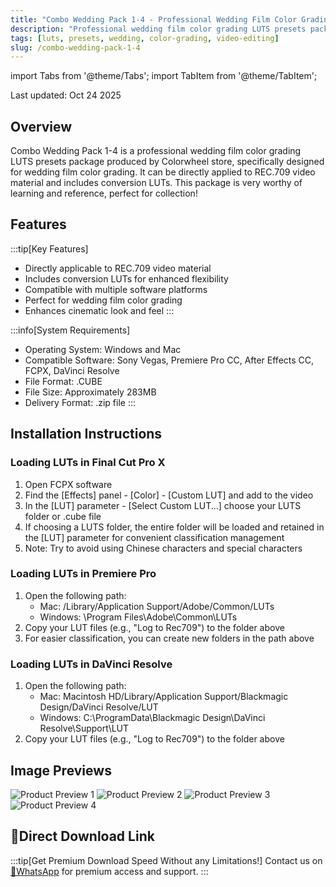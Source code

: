 ```yaml
---
title: "Combo Wedding Pack 1-4 - Professional Wedding Film Color Grading LUTs"
description: "Professional wedding film color grading LUTS presets package from Colorwheel store, directly applicable to REC.709 video material with conversion LUT included."
tags: [luts, presets, wedding, color-grading, video-editing]
slug: /combo-wedding-pack-1-4
---
```


import Tabs from '@theme/Tabs';
import TabItem from '@theme/TabItem';

Last updated: Oct 24 2025

## Overview

Combo Wedding Pack 1-4 is a professional wedding film color grading LUTS presets package produced by Colorwheel store, specifically designed for wedding film color grading. It can be directly applied to REC.709 video material and includes conversion LUTs. This package is very worthy of learning and reference, perfect for collection!

## Features

:::tip[Key Features]
- Directly applicable to REC.709 video material
- Includes conversion LUTs for enhanced flexibility
- Compatible with multiple software platforms
- Perfect for wedding film color grading
- Enhances cinematic look and feel
:::

:::info[System Requirements]
- Operating System: Windows and Mac
- Compatible Software: Sony Vegas, Premiere Pro CC, After Effects CC, FCPX, DaVinci Resolve
- File Format: .CUBE
- File Size: Approximately 283MB
- Delivery Format: .zip file
:::

## Installation Instructions

<Tabs>
<TabItem value="fcpx" label="Final Cut Pro X" default>

### Loading LUTs in Final Cut Pro X

1. Open FCPX software
2. Find the [Effects] panel - [Color] - [Custom LUT] and add to the video
3. In the [LUT] parameter - [Select Custom LUT...] choose your LUTS folder or .cube file
4. If choosing a LUTS folder, the entire folder will be loaded and retained in the [LUT] parameter for convenient classification management
5. Note: Try to avoid using Chinese characters and special characters

</TabItem>
<TabItem value="premiere" label="Premiere Pro">

### Loading LUTs in Premiere Pro

1. Open the following path:
   - Mac: /Library/Application Support/Adobe/Common/LUTs
   - Windows: \\Program Files\\Adobe\\Common\\LUTs
2. Copy your LUT files (e.g., "Log to Rec709") to the folder above
3. For easier classification, you can create new folders in the path above

</TabItem>
<TabItem value="davinci" label="DaVinci Resolve">

### Loading LUTs in DaVinci Resolve

1. Open the following path:
   - Mac: Macintosh HD/Library/Application Support/Blackmagic Design/DaVinci Resolve/LUT
   - Windows: C:\\ProgramData\\Blackmagic Design\\DaVinci Resolve\\Support\\LUT
2. Copy your LUT files (e.g., "Log to Rec709") to the folder above

</TabItem>
</Tabs>

## Image Previews

![Product Preview 1](https://www.vfx123.com/wp-content/uploads/2025/09/1758532865-4a3b23921d6b482.jpeg)
![Product Preview 2](https://www.vfx123.com/wp-content/uploads/2025/09/1758532876-f7e25fb186ec82f.jpeg)
![Product Preview 3](https://www.vfx123.com/wp-content/uploads/2025/09/1758532885-f49682d17c342df.jpeg)
![Product Preview 4](https://www.vfx123.com/wp-content/uploads/2025/09/1758532892-b4070191d2eb30b.jpg)

## 🚀Direct Download Link

:::tip[Get Premium Download Speed Without any Limitations!]
Contact us on [💬WhatsApp](https://wa.me/+8613237610083) for premium  access and support.
:::
